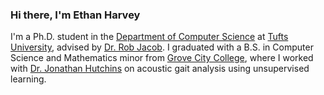 ### Hi there, I'm Ethan Harvey
I'm a Ph.D. student in the [Department of Computer Science](https://engineering.tufts.edu/cs/) at [Tufts University](https://www.tufts.edu/), advised by [Dr. Rob Jacob](https://www.cs.tufts.edu/~jacob/). I graduated with a B.S. in Computer Science and Mathematics minor from [Grove City College](https://www.gcc.edu/), where I worked with [Dr. Jonathan Hutchins](https://www.gcc.edu/Home/Academics/Faculty-Directory/Faculty-Detail/jonathan-o-hutchins) on acoustic gait analysis using unsupervised learning.

<!---
ethanharvey98/ethanharvey98 is a ✨ special ✨ repository because its `README.md` (this file) appears on your GitHub profile.
You can click the Preview link to take a look at your changes.
--->
